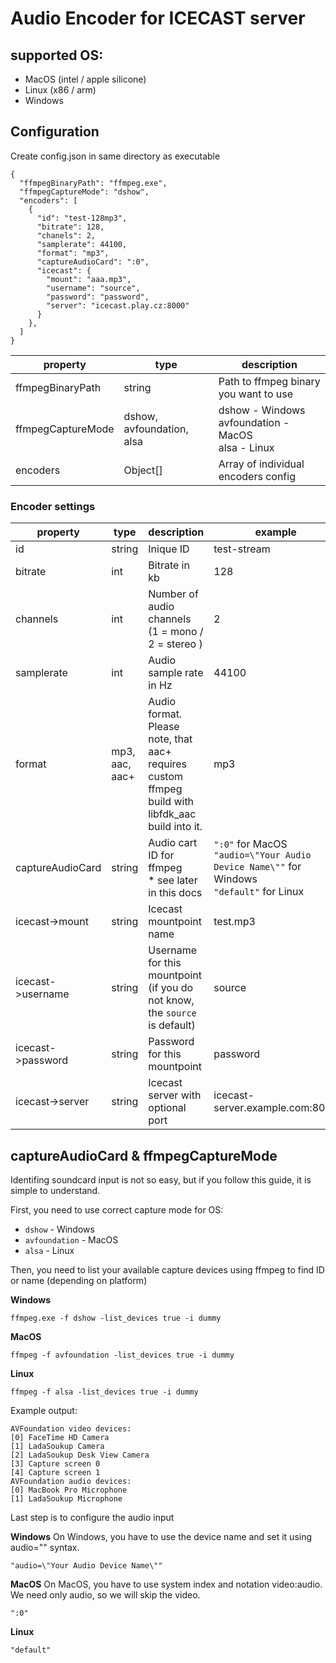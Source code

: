 # Audio Encoder for ICECAST server

## supported OS:

- MacOS (intel / apple silicone)
- Linux (x86 / arm)
- Windows

## Configuration

Create config.json in same directory as executable

```
{
  "ffmpegBinaryPath": "ffmpeg.exe",
  "ffmpegCaptureMode": "dshow",
  "encoders": [
    {
      "id": "test-128mp3",
      "bitrate": 128,
      "chanels": 2,
      "samplerate": 44100,
      "format": "mp3",
      "captureAudioCard": ":0",
      "icecast": {
        "mount": "aaa.mp3",
        "username": "source",
        "password": "password",
        "server": "icecast.play.cz:8000"
      }
    },
  ]
}
```

| property          | type                      | description                                                   |
| ----------------- | ------------------------- | ------------------------------------------------------------- |
| ffmpegBinaryPath  | string                    | Path to ffmpeg binary you want to use                         |
| ffmpegCaptureMode | dshow, avfoundation, alsa | dshow - Windows <br/> avfoundation - MacOS <br/> alsa - Linux |
| encoders          | Object[]                  | Array of individual encoders config                           |

### Encoder settings

| property          | type           | description                                                                                      | example                                                                                             |
| ----------------- | -------------- | ------------------------------------------------------------------------------------------------ | --------------------------------------------------------------------------------------------------- |
| id                | string         | Inique ID                                                                                        | test-stream                                                                                         |
| bitrate           | int            | Bitrate in kb                                                                                    | 128                                                                                                 |
| channels          | int            | Number of audio channels (1 = mono / 2 = stereo )                                                | 2                                                                                                   |
| samplerate        | int            | Audio sample rate in Hz                                                                          | 44100                                                                                               |
| format            | mp3, aac, aac+ | Audio format. Please note, that aac+ requires custom ffmpeg build with libfdk_aac build into it. | mp3                                                                                                 |
| captureAudioCard  | string         | Audio cart ID for ffmpeg <br/> \* see later in this docs                                         | `":0"` for MacOS <br/> `"audio=\"Your Audio Device Name\""` for Windows <br/> `"default"` for Linux |
| icecast->mount    | string         | Icecast mountpoint name                                                                          | test.mp3                                                                                            |
| icecast->username | string         | Username for this mountpoint (if you do not know, the `source` is default)                       | source                                                                                              |
| icecast->password | string         | Password for this mountpoint                                                                     | password                                                                                            |
| icecast->server   | string         | Icecast server with optional port                                                                | icecast-server.example.com:8080                                                                     |

## captureAudioCard & ffmpegCaptureMode

Identifing soundcard input is not so easy, but if you follow this guide, it is simple to understand.

First, you need to use correct capture mode for OS:

- `dshow` - Windows
- `avfoundation` - MacOS
- `alsa` - Linux

Then, you need to list your available capture devices using ffmpeg to find ID or name (depending on platform)

**Windows**

```
ffmpeg.exe -f dshow -list_devices true -i dummy
```

**MacOS**

```
ffmpeg -f avfoundation -list_devices true -i dummy
```

**Linux**

```
ffmpeg -f alsa -list_devices true -i dummy
```

Example output:

```
AVFoundation video devices:
[0] FaceTime HD Camera
[1] LadaSoukup Camera
[2] LadaSoukup Desk View Camera
[3] Capture screen 0
[4] Capture screen 1
AVFoundation audio devices:
[0] MacBook Pro Microphone
[1] LadaSoukup Microphone
```

Last step is to configure the audio input

**Windows**
On Windows, you have to use the device name and set it using audio="" syntax.

```
"audio=\"Your Audio Device Name\""
```

**MacOS**
On MacOS, you have to use system index and notation video:audio. We need only audio, so we will skip the video.

```
":0"
```

**Linux**

```
"default"
```
